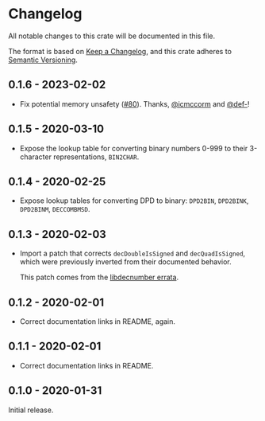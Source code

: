 # Changelog

All notable changes to this crate will be documented in this file.

The format is based on [Keep a Changelog], and this crate adheres to [Semantic
Versioning].

## 0.1.6 - 2023-02-02

* Fix potential memory unsafety ([#80]). Thanks, [@icmccorm] and [@def-]!

## 0.1.5 - 2020-03-10

* Expose the lookup table for converting binary numbers 0-999 to their
  3-character representations, `BIN2CHAR`.

## 0.1.4 - 2020-02-25

* Expose lookup tables for converting DPD to binary: `DPD2BIN`, `DPD2BINK`,
  `DPD2BINM`, `DECCOMBMSD`.

## 0.1.3 - 2020-02-03

* Import a patch that corrects `decDoubleIsSigned` and `decQuadIsSigned`, which
  were previously inverted from their documented behavior.

  This patch comes from the [libdecnumber errata][errata].

## 0.1.2 - 2020-02-01

* Correct documentation links in README, again.

## 0.1.1 - 2020-02-01

* Correct documentation links in README.

## 0.1.0 - 2020-01-31

Initial release.

[#80]: https://github.com/MaterializeInc/rust-dec/issues/80
[@icmccorm]: https://github.com/icmccorm
[@def-]: https://github.com/def-
[Keep a Changelog]: https://keepachangelog.com/en/1.0.0/
[Semantic Versioning]: https://semver.org/spec/v2.0.0.html
[errata]: http://speleotrove.com/decimal/decnumerr.html
